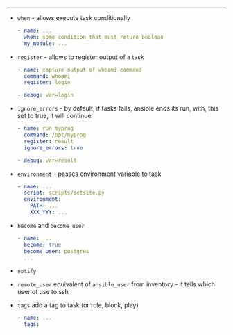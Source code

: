 ---
- `when` - allows execute task conditionally
    ```yaml
    - name: ...
      when: some_condition_that_must_return_boolean
      my_module: ...
    ```

- `register` - allows to register output of a task
    ```yaml
    - name: capture output of whoami command
      command: whoami
      register: login

    - debug: var=login
    ```

- `ignore_errors` - by default, if tasks fails, ansible ends its run,
with, this set to true, it will continue
    ```yaml
    - name: run myprog
      command: /opt/myprog
      register: result
      ignore_errors: true

    - debug: var=result
    ```

- `environment` - passes environment variable to task
    ```yaml
    - name: ...
      script: scripts/setsite.py
      environment:
        PATH: ...
        XXX_YYY: ...
    ```

- `become` and `become_user`
    ```yaml
    - name: ...
      become: true
      become_user: postgres
      ...
    ```

- `notify`

- `remote_user`
equivalent of `ansible_user` from inventory - it tells which user ot use to ssh

- `tags`
add a tag to task (or role, block, play)
    ```yaml
    - name: ...
      tags:
    ```
